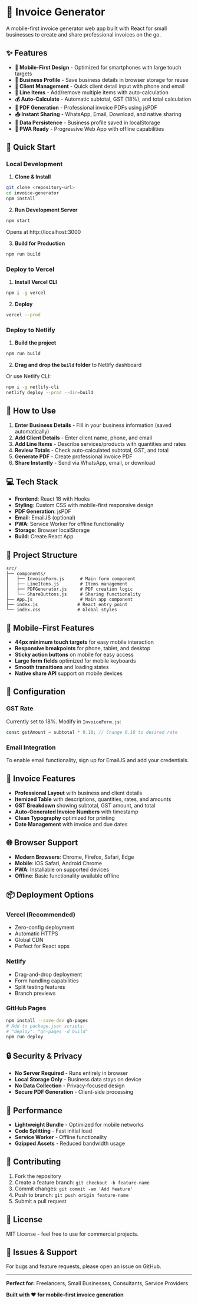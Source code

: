 # 📄 Invoice Generator

A mobile-first invoice generator web app built with React for small businesses to create and share professional invoices on the go.

## ✨ Features

- **📱 Mobile-First Design** - Optimized for smartphones with large touch targets
- **🏢 Business Profile** - Save business details in browser storage for reuse
- **👥 Client Management** - Quick client detail input with phone and email
- **📝 Line Items** - Add/remove multiple items with auto-calculation
- **💰 Auto-Calculate** - Automatic subtotal, GST (18%), and total calculation
- **📄 PDF Generation** - Professional invoice PDFs using jsPDF
- **📤 Instant Sharing** - WhatsApp, Email, Download, and native sharing
- **💾 Data Persistence** - Business profile saved in localStorage
- **🚀 PWA Ready** - Progressive Web App with offline capabilities

## 🚀 Quick Start

### Local Development

1. **Clone & Install**
```bash
git clone <repository-url>
cd invoice-generator
npm install
```

2. **Run Development Server**
```bash
npm start
```
Opens at http://localhost:3000

3. **Build for Production**
```bash
npm run build
```

### Deploy to Vercel

1. **Install Vercel CLI**
```bash
npm i -g vercel
```

2. **Deploy**
```bash
vercel --prod
```

### Deploy to Netlify

1. **Build the project**
```bash
npm run build
```

2. **Drag and drop the `build` folder** to Netlify dashboard

Or use Netlify CLI:
```bash
npm i -g netlify-cli
netlify deploy --prod --dir=build
```

## 📱 How to Use

1. **Enter Business Details** - Fill in your business information (saved automatically)
2. **Add Client Details** - Enter client name, phone, and email
3. **Add Line Items** - Describe services/products with quantities and rates
4. **Review Totals** - Check auto-calculated subtotal, GST, and total
5. **Generate PDF** - Create professional invoice PDF
6. **Share Instantly** - Send via WhatsApp, email, or download

## 💻 Tech Stack

- **Frontend**: React 18 with Hooks
- **Styling**: Custom CSS with mobile-first responsive design
- **PDF Generation**: jsPDF
- **Email**: EmailJS (optional)
- **PWA**: Service Worker for offline functionality
- **Storage**: Browser localStorage
- **Build**: Create React App

## 📂 Project Structure

```
src/
├── components/
│   ├── InvoiceForm.js      # Main form component
│   ├── LineItems.js        # Items management
│   ├── PDFGenerator.js     # PDF creation logic
│   └── ShareButtons.js     # Sharing functionality
├── App.js                  # Main app component
├── index.js               # React entry point
└── index.css              # Global styles
```

## 🎨 Mobile-First Features

- **44px minimum touch targets** for easy mobile interaction
- **Responsive breakpoints** for phone, tablet, and desktop
- **Sticky action buttons** on mobile for easy access
- **Large form fields** optimized for mobile keyboards
- **Smooth transitions** and loading states
- **Native share API** support on mobile devices

## 🔧 Configuration

### GST Rate
Currently set to 18%. Modify in `InvoiceForm.js`:
```javascript
const gstAmount = subtotal * 0.18; // Change 0.18 to desired rate
```

### Email Integration
To enable email functionality, sign up for EmailJS and add your credentials.

## 📄 Invoice Features

- **Professional Layout** with business and client details
- **Itemized Table** with descriptions, quantities, rates, and amounts
- **GST Breakdown** showing subtotal, GST amount, and total
- **Auto-Generated Invoice Numbers** with timestamp
- **Clean Typography** optimized for printing
- **Date Management** with invoice and due dates

## 🌐 Browser Support

- **Modern Browsers**: Chrome, Firefox, Safari, Edge
- **Mobile**: iOS Safari, Android Chrome
- **PWA**: Installable on supported devices
- **Offline**: Basic functionality available offline

## 📦 Deployment Options

### Vercel (Recommended)
- Zero-config deployment
- Automatic HTTPS
- Global CDN
- Perfect for React apps

### Netlify
- Drag-and-drop deployment
- Form handling capabilities
- Split testing features
- Branch previews

### GitHub Pages
```bash
npm install --save-dev gh-pages
# Add to package.json scripts:
# "deploy": "gh-pages -d build"
npm run deploy
```

## 🔒 Security & Privacy

- **No Server Required** - Runs entirely in browser
- **Local Storage Only** - Business data stays on device
- **No Data Collection** - Privacy-focused design
- **Secure PDF Generation** - Client-side processing

## 🚀 Performance

- **Lightweight Bundle** - Optimized for mobile networks
- **Code Splitting** - Fast initial load
- **Service Worker** - Offline functionality
- **Gzipped Assets** - Reduced bandwidth usage

## 🤝 Contributing

1. Fork the repository
2. Create a feature branch: `git checkout -b feature-name`
3. Commit changes: `git commit -am 'Add feature'`
4. Push to branch: `git push origin feature-name`
5. Submit a pull request

## 📄 License

MIT License - feel free to use for commercial projects.

## 🐛 Issues & Support

For bugs and feature requests, please open an issue on GitHub.

---

**Perfect for:** Freelancers, Small Businesses, Consultants, Service Providers

**Built with ❤️ for mobile-first invoice generation**
